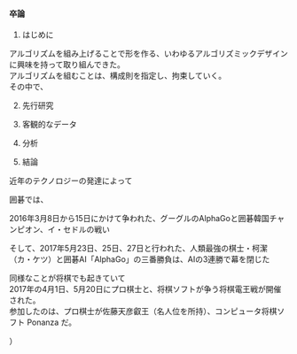 #### 卒論

1. はじめに

アルゴリズムを組み上げることで形を作る、いわゆるアルゴリズミックデザインに興味を持って取り組んできた。  
アルゴリズムを組むことは、構成則を指定し、拘束していく。  
その中で、

2. 先行研究  

3. 客観的なデータ  

4. 分析  

5. 結論  

近年のテクノロジーの発達によって  


囲碁では、  

2016年3月8日から15日にかけて争われた、グーグルのAlphaGoと囲碁韓国チャンピオン、イ・セドルの戦い  

そして、2017年5月23日、25日、27日と行われた、人類最強の棋士・柯潔（カ・ケツ）と囲碁AI「AlphaGo」の三番勝負は、AIの3連勝で幕を閉じた  

同様なことが将棋でも起きていて  
2017年の4月1日、5月20日にプロ棋士と、将棋ソフトが争う将棋電王戦が開催された。  
参加したのは、プロ棋士が佐藤天彦叡王（名人位を所持）、コンピュータ将棋ソフト Ponanza だ。  

）